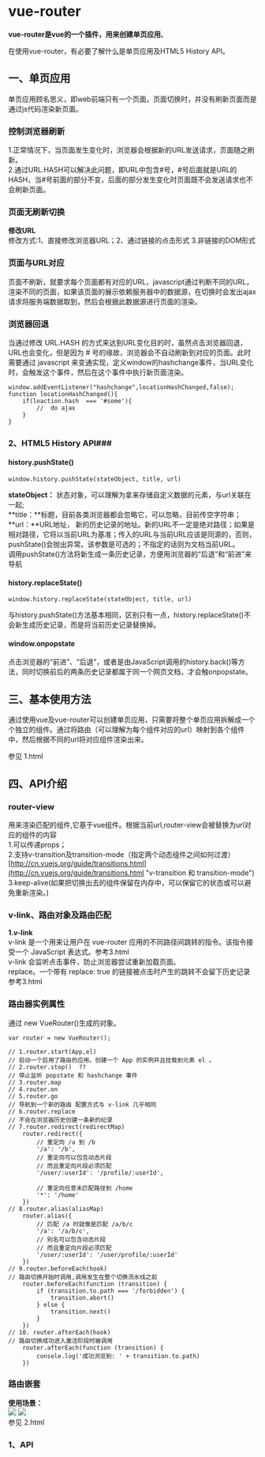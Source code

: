 # vue-router #
**vue-router是vue的一个插件，用来创建单页应用**。<br>

在使用vue-router，有必要了解什么是单页应用及HTML5 History API。

## 一、单页应用 ##
单页应用顾名思义，即web前端只有一个页面，页面切换时，并没有刷新页面而是通过js代码渲染新页面。
### 控制浏览器刷新 ###
1.正常情况下，当页面发生变化时，浏览器会根据新的URL发送请求，页面随之刷新。<br>
2.通过URL.HASH可以解决此问题，即URL中包含#号，#号后面就是URL的HASH，当#号前面的部分不变，后面的部分发生变化时页面既不会发送请求也不会刷新页面。
### 页面无刷新切换 ###
**修改URL**<br>
修改方式:1、直接修改浏览器URL；2、通过链接的点击形式 3.非链接的DOM形式<br>
### 页面与URL对应 ###
页面不刷新，就要求每个页面都有对应的URL，javascript通过判断不同的URL，渲染不同的页面，如果该页面的展示依赖服务器中的数据源，在切换时会发出ajax请求将服务端数据取到，然后会根据此数据源进行页面的渲染。
### 浏览器回退 ###
当通过修改 URL.HASH 的方式来达到URL变化目的时，虽然点击浏览器回退，URL也会变化，但是因为 # 号的缘故，浏览器会不自动刷新到对应的页面。此时需要通过 javascript 来变通实现，定义window的hashchange事件，当URL变化时，会触发这个事件，然后在这个事件中执行新页面渲染。

	window.addEventListener("hashchange",locationHashChanged,false);
	function locationHashChanged(){
		if(loaction.hash  === '#some'){
			//  do ajax	
		}
	}

### 2、HTML5 History API###
#### history.pushState() ####

	window.history.pushState(stateObject, title, url)
**stateObject：** 状态对象，可以理解为拿来存储自定义数据的元素，与url关联在一起;<br>
**title：**标题，目前各类浏览器都会忽略它，可以忽略，目前传空字符串；<br>
**url：**URL地址， 新的历史记录的地址。新的URL不一定是绝对路径；如果是相对路径，它将以当前URL为基准；传入的URL与当前URL应该是同源的，否则，pushState()会抛出异常。该参数是可选的；不指定的话则为文档当前URL。<br>
调用pushState()方法将新生成一条历史记录，方便用浏览器的“后退”和“前进”来导航
#### history.replaceState() ####

	window.history.replaceState(stateObject, title, url)
与history.pushState()方法基本相同，区别只有一点，history.replaceState()不会新生成历史记录，而是将当前历史记录替换掉。
#### window.onpopstate ####
点击浏览器的“前进”、“后退”，或者是由JavaScript调用的history.back()等方法，同时切换前后的两条历史记录都属于同一个网页文档，才会触onpopstate。

## 三、基本使用方法 ##
通过使用vue及vue-router可以创建单页应用，只需要将整个单页应用拆解成一个个独立的组件。通过将路由（可以理解为每个组件对应的url）映射到各个组件中，然后根据不同的url将对应组件渲染出来。<br>

参见 1.html
## 四、API介绍 ##
### router-view ###
用来渲染匹配的组件,它基于vue组件。根据当前url,router-view会被替换为url对应的组件的内容<br>
1.可以传递props；<br>
2.支持v-transition及transition-mode（指定两个动态组件之间如何过渡） &nbsp;&nbsp;  [http://cn.vuejs.org/guide/transitions.html](http://cn.vuejs.org/guide/transitions.html "v-transition 和 transition-mode")<br>
3.keep-alive(如果把切换出去的组件保留在内存中，可以保留它的状态或可以避免重新渲染。)<br>
### v-link、路由对象及路由匹配 ###
**1.v-link**<br>
v-link 是一个用来让用户在 vue-router 应用的不同路径间跳转的指令。该指令接受一个 JavaScript 表达式。参考3.html <br>
v-link 会监听点击事件，防止浏览器尝试重新加载页面。<br>
replace。一个带有 replace: true 的链接被点击时产生的跳转不会留下历史记录 参考3.html<br>
### 路由器实例属性 ###
通过 new VueRouter()生成的对象。

	var router = new VueRouter();

	// 1.router.start(App,el)
	// 启动一个启用了路由的应用。创建一个 App 的实例并且挂载到元素 el 。
	// 2.router.stop()  ??
	// 停止监听 popstate 和 hashchange 事件
	// 3.router.map
	// 4.router.on
	// 5.router.go
	// 导航到一个新的路由 配置方式与 v-link 几乎相同
	// 6.router.replace
	// 不会在浏览器历史创建一条新的纪录
	// 7.router.redirect(redirectMap)
		router.redirect({
			// 重定向 /a 到 /b
			'/a': '/b',
			// 重定向可以包含动态片段
			// 而且重定向片段必须匹配
			'/user/:userId': '/profile/:userId',
	
			// 重定向任意未匹配路径到 /home
			'*': '/home'
		})
	// 8.router.alias(aliasMap)
		router.alias({
			// 匹配 /a 时就像是匹配 /a/b/c
			'/a': '/a/b/c',
			// 别名可以包含动态片段
			// 而且重定向片段必须匹配
			'/user/:userId': '/user/profile/:userId'
		})
	// 9.router.beforeEach(hook)
	// 路由切换开始时调用,调用发生在整个切换流水线之前
		router.beforeEach(function (transition) {
			if (transition.to.path === '/forbidden') {
				transition.abort()
			} else {
				transition.next()
			}
		})
	// 10. router.afterEach(hook)
	// 路由切换成功进入激活阶段时被调用
		router.afterEach(function (transition) {
			console.log('成功浏览到: ' + transition.to.path)
		})

### 路由嵌套 ###
**使用场景：**<br>
![](http://i.imgur.com/cR23SzE.png) ![](http://i.imgur.com/66rDXu0.png)<br>
参见 2.html
### 1、API ###
